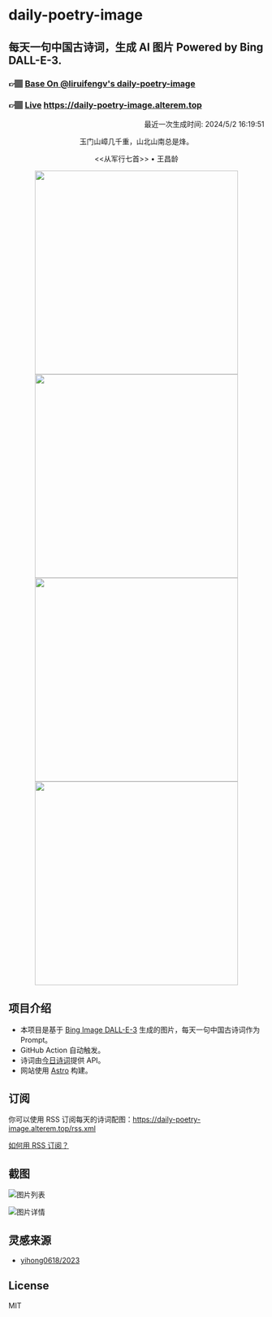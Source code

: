 
# daily-poetry-image

## 每天一句中国古诗词，生成 AI 图片 Powered by Bing DALL-E-3.

### 👉🏽 [Base On @liruifengv's daily-poetry-image](https://github.com/liruifengv/daily-poetry-image)

### 👉🏽 [Live](https://daily-poetry-image.alterem.top/) https://daily-poetry-image.alterem.top

<p align="right">
  最近一次生成时间: 2024/5/2 16:19:51
</p>
<p align="center">
玉门山嶂几千重，山北山南总是烽。
</p>
<p align="center">
<<从军行七首>> • 王昌龄
</p>
<p align="center">
<img src="https://tse2.mm.bing.net/th/id/OIG4.j880BYr1H_lhiTwdNSOa" height="400" width="400" />
<img src="https://tse1.mm.bing.net/th/id/OIG4.sEnOVO_4cvSRHdFGFcA1" height="400" width="400" />
<img src="https://tse3.mm.bing.net/th/id/OIG4.E632G2mcpVPLFKh8bZaD" height="400" width="400" />
<img src="https://tse4.mm.bing.net/th/id/OIG4.OcXBsGSUTdQezNbfjawb" height="400" width="400" />
</p>

## 项目介绍

-   本项目是基于 [Bing Image DALL-E-3](https://www.bing.com/images/create) 生成的图片，每天一句中国古诗词作为 Prompt。
-   GitHub Action 自动触发。
-   诗词由[今日诗词](https://www.jinrishici.com/)提供 API。
-   网站使用 [Astro](https://astro.build) 构建。

## 订阅

你可以使用 RSS 订阅每天的诗词配图：https://daily-poetry-image.alterem.top/rss.xml

[如何用 RSS 订阅？](https://zhuanlan.zhihu.com/p/55026716)

## 截图

![图片列表](./screenshots/Snipaste_2023-12-28_21-00-26.png)

![图片详情](./screenshots/Snipaste_2023-12-28_21-00-53.png)

## 灵感来源

-   [yihong0618/2023](https://github.com/yihong0618/2023)

## License

MIT
